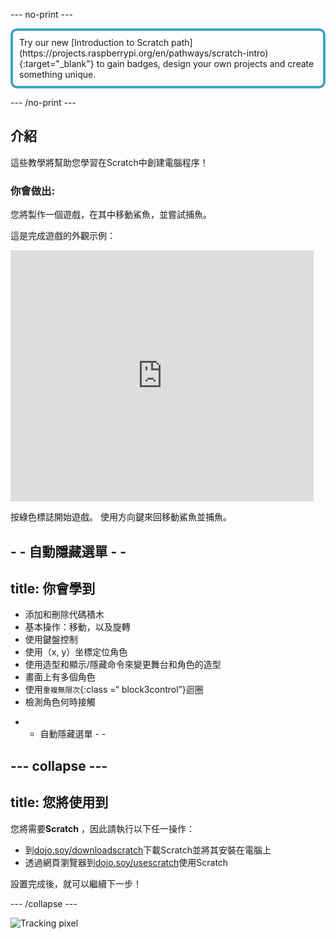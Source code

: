 \--- no-print \---

<p style="border: 4px solid #41a6c4; padding: 10px; border-radius: 10px;">
Try our new [Introduction to Scratch path](https://projects.raspberrypi.org/en/pathways/scratch-intro){:target="_blank"} to gain badges, design your own projects and create something unique.
</p>

\--- /no-print \---

## 介紹

這些教學將幫助您學習在Scratch中創建電腦程序！

### 你會做出:

您將製作一個遊戲，在其中移動鯊魚，並嘗試捕魚。

這是完成遊戲的外觀示例：

<div class="scratch-preview">
  <iframe allowtransparency="true" width="485" height="402" src="https://scratch.mit.edu/projects/embed/205355052/?autostart=false" frameborder="0"></iframe>
</div>

按綠色標誌開始遊戲。 使用方向鍵來回移動鯊魚並捕魚。

## - - 自動隱藏選單 - -

## title: 你會學到

+ 添加和刪除代碼積木
+ 基本操作：移動，以及旋轉
+ 使用鍵盤控制
+ 使用（x, y）坐標定位角色
+ 使用造型和顯示/隱藏命令來變更舞台和角色的造型
+ 畫面上有多個角色
+ 使用`重複無限次`{:class =“ block3control”}迴圈
+ 檢測角色何時接觸

- - 自動隱藏選單 - -

## \--- collapse \---

## title: 您將使用到

您將需要**Scratch** ，因此請執行以下任一操作：

+ 到[dojo.soy/downloadscratch](http://dojo.soy/downloadscratch)下載Scratch並將其安裝在電腦上
+ 透過網頁瀏覽器到[dojo.soy/usescratch](http://dojo.soy/usescratch)使用Scratch

設置完成後，就可以繼續下一步！

\--- /collapse \---

![Tracking pixel](http://code.org/api/hour/begin_coderdojo_sushi.png)